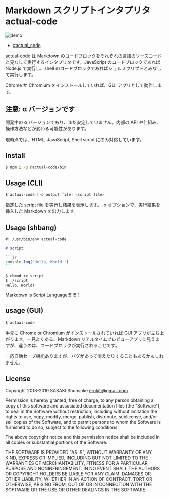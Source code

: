 # Markdown スクリプトインタプリタ actual-code

![demo](images/demo.gif)

- [#actual_code](https://twitter.com/search?f=tweets&q=%23actual_code)

actual-code は Markdown のコードブロックをそれぞれの言語のソースコードと見なして実行するインタプリタです。JavaScript のコードブロックであれば Node.js で実行し、shell のコードブロックであればシェルスクリプトとみなして実行します。

Chrome か Chromium をインストールしていれば、GUI アプリとして動作します。

## 注意: α バージョンです

開発中の α バージョンであり、まだ安定していません。内部の API や仕組み、操作方法などが変わる可能性があります。

現時点では、HTML, JavaScript, Shell script にのみ対応しています。

## Install

```sh
$ npm i -g @actual-code/bin
```

## Usage (CLI)

```sh
$ actual-code [-o output file] <script file>
```

指定した script file を実行し結果を表示します。-o オプションで、実行結果を挿入した Markdown を出力します。

## Usage (shbang)

````markdown
#! /usr/bin/env actual-code

# script

```js
console.log('Hello, World!')
```
````

```sh
$ chmod +x script
$ ./script
Hello, World!
```

Markdown is Script Language!!!!!!!!!

## usage (GUI)

```sh
$ actual-code
```

手元に Chrome or Chromium がインストールされていれば GUI アプリが立ち上がります。一見よくある、Markdown リアルタイムプレビューアプリに見えますが、違うのは、コードブロックが実行されることです。

一応自動セーブ機能ありますが、バグがあって消えたりすることもあるかもしれません。

## License

Copyright 2018-2019 SASAKI Shunsuke <erukiti@gmail.com>

Permission is hereby granted, free of charge, to any person obtaining a copy of this software and associated documentation files (the "Software"), to deal in the Software without restriction, including without limitation the rights to use, copy, modify, merge, publish, distribute, sublicense, and/or sell copies of the Software, and to permit persons to whom the Software is furnished to do so, subject to the following conditions:

The above copyright notice and this permission notice shall be included in all copies or substantial portions of the Software.

THE SOFTWARE IS PROVIDED "AS IS", WITHOUT WARRANTY OF ANY KIND, EXPRESS OR IMPLIED, INCLUDING BUT NOT LIMITED TO THE WARRANTIES OF MERCHANTABILITY, FITNESS FOR A PARTICULAR PURPOSE AND NONINFRINGEMENT. IN NO EVENT SHALL THE AUTHORS OR COPYRIGHT HOLDERS BE LIABLE FOR ANY CLAIM, DAMAGES OR OTHER LIABILITY, WHETHER IN AN ACTION OF CONTRACT, TORT OR OTHERWISE, ARISING FROM, OUT OF OR IN CONNECTION WITH THE SOFTWARE OR THE USE OR OTHER DEALINGS IN THE SOFTWARE.

